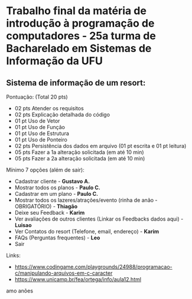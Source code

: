 # Trabalho final da matéria de introdução à programação de computadores - 25a turma de Bacharelado em Sistemas de Informação da UFU

## Sistema de informação de um resort:

Pontuação: (Total 20 pts)
  - 02 pts Atender os requisitos
  - 02 pts Explicação detalhada do código
  - 01 pt Uso de Vetor
  - 01 pt Uso de Função
  - 01 pt Uso de Estrutura
  - 01 pt Uso de Ponteiro
  - 02 pts Persistência dos dados em arquivo (01 pt escrita e 01 pt leitura)
  - 05 pts Fazer a 1a alteração solicitada (em até 10 min)
  - 05 pts Fazer a 2a alteração solicitada (em até 10 min)


Mínimo 7 opções (além de sair):
  - Cadastrar cliente - **Gustavo A.**
  - Mostrar todos os planos - **Paulo C.**
  - Cadastrar em um plano - **Paulo C.**
  - Mostrar todos os lazeres/atrações/evento (rinha de anão - OBRIGATÓRIO) - **Thiagão**
  - Deixe seu Feedback - **Karim**
  - Ver avaliações de outros clientes (Linkar os Feedbacks dados aqui) - **Luisao**
  - Ver Contatos do resort (Telefone, email, endereço) - **Karim**
  - FAQs (Perguntas frequentes) - **Leo**
  - Sair

Links: 

  - https://www.codingame.com/playgrounds/24988/programacao-c/manipulando-arquivos-em-c-caracter
  - https://www.unicamp.br/fea/ortega/info/aula12.html

amo anões
